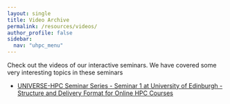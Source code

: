 ```yaml
---
layout: single  
title: Video Archive
permalink: /resources/videos/
author_profile: false
sidebar:
  nav: "uhpc_menu"
---
```


Check out the videos of our interactive seminars. We have covered some very interesting topics in these seminars

 - [UNIVERSE-HPC Seminar Series - Seminar 1 at University of Edinburgh - Structure and Delivery Format for Online HPC Courses](https://www.youtube.com/watch?v=qlKqCcD-UlU)
